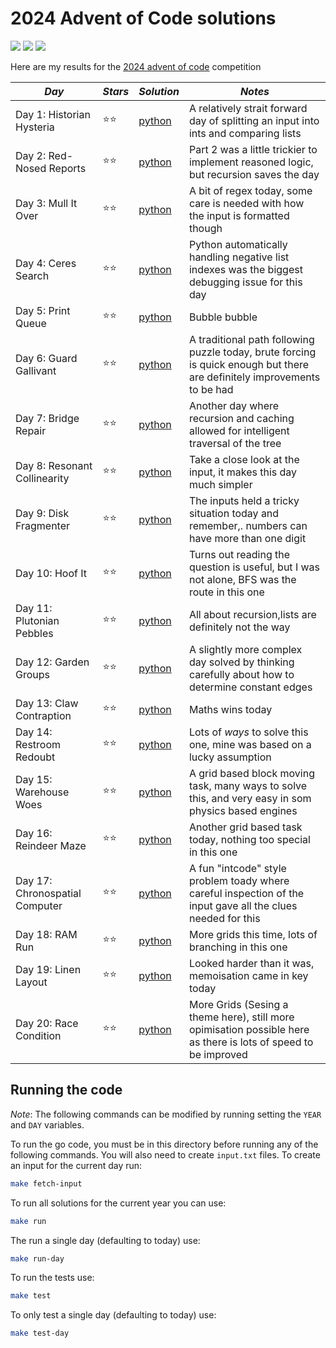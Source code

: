 # 2024 Advent of Code solutions

![](https://img.shields.io/badge/tests%20passed%20🐍-32/32-success)
![](https://img.shields.io/badge/stars%20⭐-36-yellow)
![](https://img.shields.io/badge/days%20completed-18-red)

Here are my results for the [2024 advent of code](https://adventofcode.com/2024) competition

| _Day_                          | _Stars_ | _Solution_       | _Notes_                                                                                                                  |
| ------------------------------ | ------- | ---------------- | ------------------------------------------------------------------------------------------------------------------------ |
| Day 1: Historian Hysteria      | ⭐⭐    | [python](day01/) | A relatively strait forward day of splitting an input into ints and comparing lists                                      |
| Day 2: Red-Nosed Reports       | ⭐⭐    | [python](day02/) | Part 2 was a little trickier to implement reasoned logic, but recursion saves the day                                    |
| Day 3: Mull It Over            | ⭐⭐    | [python](day03/) | A bit of regex today, some care is needed with how the input is formatted though                                         |
| Day 4: Ceres Search            | ⭐⭐    | [python](day04/) | Python automatically handling negative list indexes was the biggest debugging issue for this day                         |
| Day 5: Print Queue             | ⭐⭐    | [python](day05/) | Bubble bubble                                                                                                            |
| Day 6: Guard Gallivant         | ⭐⭐    | [python](day06/) | A traditional path following puzzle today, brute forcing is quick enough but there are definitely improvements to be had |
| Day 7: Bridge Repair           | ⭐⭐    | [python](day07/) | Another day where recursion and caching allowed for intelligent traversal of the tree                                    |
| Day 8: Resonant Collinearity   | ⭐⭐    | [python](day08/) | Take a close look at the input, it makes this day much simpler                                                           |
| Day 9: Disk Fragmenter         | ⭐⭐    | [python](day09/) | The inputs held a tricky situation today and remember,. numbers can have more than one digit                             |
| Day 10: Hoof It                | ⭐⭐    | [python](day10/) | Turns out reading the question is useful, but I was not alone, BFS was the route in this one                             |
| Day 11: Plutonian Pebbles      | ⭐⭐    | [python](day11/) | All about recursion,lists are definitely not the way                                                                     |
| Day 12: Garden Groups          | ⭐⭐    | [python](day12/) | A slightly more complex day solved by thinking carefully about how to determine constant edges                           |
| Day 13: Claw Contraption       | ⭐⭐    | [python](day13/) | Maths wins today                                                                                                         |
| Day 14: Restroom Redoubt       | ⭐⭐    | [python](day14/) | Lots of _ways_ to solve this one, mine was based on a lucky assumption                                                   |
| Day 15: Warehouse Woes         | ⭐⭐    | [python](day15/) | A grid based block moving task, many ways to solve this, and very easy in som physics based engines                      |
| Day 16: Reindeer Maze          | ⭐⭐    | [python](day16/) | Another grid based task today, nothing too special in this one                                                           |
| Day 17: Chronospatial Computer | ⭐⭐    | [python](day17/) | A fun "intcode" style problem toady where careful inspection of the input gave all the clues needed for this             |
| Day 18: RAM Run                | ⭐⭐    | [python](day18/) | More grids this time, lots of branching in this one                                                                      |
| Day 19: Linen Layout           | ⭐⭐    | [python](day19/) | Looked harder than it was, memoisation came in key today                                                                 |
| Day 20: Race Condition         | ⭐⭐    | [python](day20/) | More Grids (Sesing a theme here), still more opimisation possible here as there is lots of speed to be improved          |

## Running the code

_Note_: The following commands can be modified by running setting the `YEAR` and `DAY` variables.

To run the go code, you must be in this directory before running any of the following commands. You will also need to create `input.txt` files. To create an input for the current day run:

```bash
make fetch-input
```

To run all solutions for the current year you can use:

```bash
make run
```

The run a single day (defaulting to today) use:

```bash
make run-day
```

To run the tests use:

```bash
make test
```

To only test a single day (defaulting to today) use:

```bash
make test-day
```

